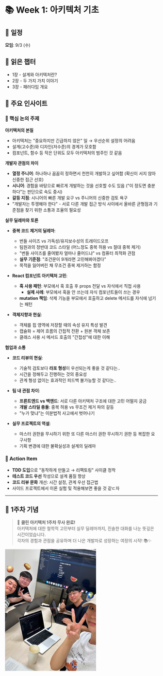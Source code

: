 # 📚 Week 1: 아키텍처 기초

## 📅 일정

**모임**: 9/3 (수)

## 📖 읽은 챕터

- 1장 - 설계와 아키텍처란?
- 2장 - 두 가지 가치 이야기
- 3장 - 패러다임 개요

## 💭 주요 인사이트

### 🎯 핵심 논의 주제

**아키텍처의 본질**

- 아키텍처는 "중요하지만 긴급하지 않은" 일 → 우선순위 설정의 어려움
- 설계(고수준)와 디자인(저수준)의 경계가 모호함
- 컴포넌트, 함수 등 작은 단위도 모두 아키텍처의 범주인 것 같음

**개발자 관점의 차이**

- **열정 주니어**: 하나하나 꼼꼼히 정하면서 천천히 개발하고 싶어함 (확신이 서지 않아 신중한 접근 선호)
- **시니어**: 경험을 바탕으로 빠르게 개발하는 것을 선호할 수도 있음 ("이 정도면 충분하다"는 판단으로 속도 중시)
- **갈등 지점**: 시니어의 빠른 개발 요구 vs 주니어의 신중한 검토 욕구
- "개발자는 투쟁해야 한다" - 서로 다른 개발 접근 방식 사이에서 올바른 균형점과 기준점을 찾기 위한 소통과 조율의 필요성

**실무 딜레마와 토론**

- **중복 코드 제거의 딜레마**:

  - 번들 사이즈 vs 가독성/유지보수성의 트레이드오프
  - 팀원과의 정반대 코드 스타일 (어느정도 중복 허용 vs 절대 중복 제거)
  - "번들 사이즈를 줄여봤자 얼마나 줄어드냐" vs 컴퓨터 최적화 관점
  - **실무 기준점**: "조건문이 9개라면 고민해봐야겠다"
  - 목적을 잃어버린 채 무조건 중복 제거하는 함정

- **React 컴포넌트 아키텍처 고민**:

  - **훅 사용 패턴**: 부모에서 훅 호출 후 props 전달 vs 자식에서 직접 사용
    - **실제 사례**: 부모에서 훅을 안 쓰는데 자식 컴포넌트들이 쓰는 경우
  - **mutation 책임**: 삭제 기능을 부모에서 호출하고 delete 메서드를 자식에 넘기는 패턴

- **객체지향과 현실**:
  - 객체를 힙 영역에 저장할 때의 속성 유지 특성 발견
  - 캡슐화 = 제어 흐름의 간접적 전환 + 원본 객체 보존
  - 클래스 사용 시 메서드 호출의 "간접성"에 대한 이해

**협업과 소통**

- **코드 리뷰의 현실**:

  - 기술적 검토보다 **라포 형성**이 우선되는게 좋을 것 같다는..
  - 시간을 정해두고 진행하는 것의 중요성
  - 관계 형성 없이는 효과적인 피드백 불가능할 것 같다는..

- **팀 내 관점 차이**:

  - **프론트엔드 vs 백엔드**: 서로 다른 아키텍처 구조에 대한 고민 어떨지 궁금
  - **개발 스타일 충돌**: 중복 허용 vs 무조건 제거 파의 갈등
  - "누가 맞냐"는 이분법적 사고에서 벗어나기

- **실무 프로젝트의 역설**:
  - 마스터 권한을 무시하기 위한 또 다른 마스터 권한 무시하기 권한 등 복잡한 요구사항
  - 기획 변경에 대한 불확실성과 설계의 딜레마

### 🎯 Action Item

- **TDD 도입**으로 "동작하게 만들고 → 리팩토링" 사이클 정착
- **테스트 코드 우선** 작성으로 설계 품질 향상
- **코드 리뷰 문화** 개선: 시간 설정, 관계 우선 접근법
- 사이드 프로젝트에서 이론 실험 및 적용해보면 좋을 것 같ㄷ자

---

## 📸 1주차 기념

> 🎉 **클린 아키텍처 1주차 무사 완료!**  
> 아키텍처에 대한 철학적 고민부터 실무 딜레마까지, 진솔한 대화를 나눈 뜻깊은 시간이었습니다.  
> 각자의 경험과 관점을 공유하며 더 나은 개발자로 성장하는 여정의 시작! 📚✨

<img src="./../assets/week1.png" width='300'/>
